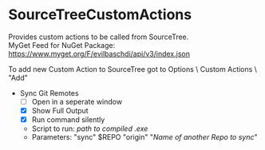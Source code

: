 # SourceTreeCustomActions

Provides custom actions to be called from SourceTree.\
MyGet Feed for NuGet Package: <https://www.myget.org/F/evilbaschdi/api/v3/index.json>

To add new Custom Action to SourceTree got to Options \ Custom Actions \ "Add"

- Sync Git Remotes
  - [ ] Open in a seperate window
  - [x] Show Full Output
  - [x] Run command silently
  - Script to run: *path to compiled .exe*
  - Parameters: "sync" $REPO "origin" "*Name of another Repo to sync*"
